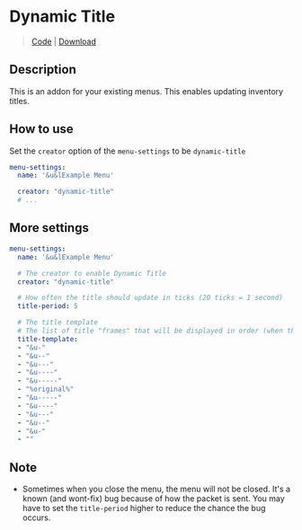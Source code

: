 # Dynamic Title
> [Code](https://github.com/BetterGUI-MC/DynamicTitle/) | [Download](https://ci.codemc.io/job/BetterGUI-MC/view/Addon/job/DynamicTitle/) 

## Description

This is an addon for your existing menus. This enables updating inventory titles.

## How to use

Set the `creator` option of the `menu-settings` to be `dynamic-title`

```yaml
menu-settings:
  name: '&u&lExample Menu'

  creator: "dynamic-title"
  # ...
```

## More settings

```yaml
menu-settings:
  name: '&u&lExample Menu'

  # The creator to enable Dynamic Title
  creator: "dynamic-title"

  # How often the title should update in ticks (20 ticks = 1 second)
  title-period: 5

  # The title template
  # The list of title "frames" that will be displayed in order (when the title refreshes)
  title-template:
  - "&u-"
  - "&u--"
  - "&u---"
  - "&u----"
  - "&u-----"
  - "%original%"
  - "&u-----"
  - "&u----"
  - "&u---"
  - "&u--"
  - "&u-"
  - ""
```

## Note

- Sometimes when you close the menu, the menu will not be closed. It's a known (and wont-fix) bug because of how the packet is sent. You may have to set the `title-period` higher to reduce the chance the bug occurs.
